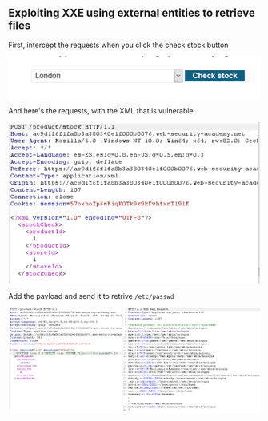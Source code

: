 ## Exploiting XXE using external entities to retrieve files

First, intercept the requests when you click the check stock button

![image1](/images/Exploiting-XXE-using-external-entities-to-retrieve-files/Exploiting-XXE-using-external-entities-to-retrieve-files1.png)

And here's the requests, with the XML that is vulnerable

![image2](/images/Exploiting-XXE-using-external-entities-to-retrieve-files/Exploiting-XXE-using-external-entities-to-retrieve-files2.png)

Add the payload and send it to retrive `/etc/passwd`

![image3](/images/Exploiting-XXE-using-external-entities-to-retrieve-files/Exploiting-XXE-using-external-entities-to-retrieve-files3.png)
